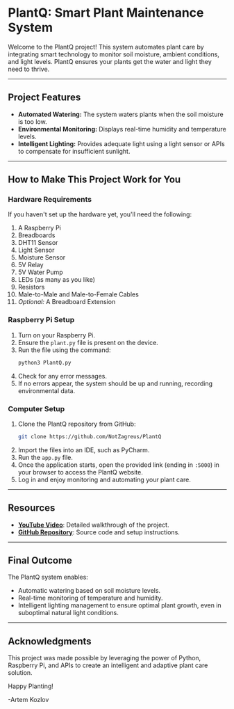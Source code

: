 # PlantQ: Smart Plant Maintenance System

Welcome to the PlantQ project! This system automates plant care by integrating smart technology to monitor soil moisture, ambient conditions, and light levels. PlantQ ensures your plants get the water and light they need to thrive.

---

## Project Features

- **Automated Watering:** The system waters plants when the soil moisture is too low.
- **Environmental Monitoring:** Displays real-time humidity and temperature levels.
- **Intelligent Lighting:** Provides adequate light using a light sensor or APIs to compensate for insufficient sunlight.

---

## How to Make This Project Work for You

### Hardware Requirements

If you haven't set up the hardware yet, you'll need the following:

1. A Raspberry Pi
2. Breadboards
3. DHT11 Sensor
4. Light Sensor
5. Moisture Sensor
6. 5V Relay
7. 5V Water Pump
8. LEDs (as many as you like)
9. Resistors
10. Male-to-Male and Male-to-Female Cables
11. *Optional:* A Breadboard Extension

### Raspberry Pi Setup

1. Turn on your Raspberry Pi.
2. Ensure the `plant.py` file is present on the device.
3. Run the file using the command:
   ```bash
   python3 PlantQ.py
   ```
4. Check for any error messages.
5. If no errors appear, the system should be up and running, recording environmental data.

### Computer Setup

1. Clone the PlantQ repository from GitHub:
   ```bash
   git clone https://github.com/NotZagreus/PlantQ
   ```
2. Import the files into an IDE, such as PyCharm.
3. Run the `app.py` file.
4. Once the application starts, open the provided link (ending in `:5000`) in your browser to access the PlantQ website.
5. Log in and enjoy monitoring and automating your plant care.

---

## Resources

- [**YouTube Video**](https://youtu.be/Cs_xcP-y0g8): Detailed walkthrough of the project.
- [**GitHub Repository**](https://github.com/NotZagreus/PlantQ): Source code and setup instructions.

---

## Final Outcome

The PlantQ system enables:

- Automatic watering based on soil moisture levels.
- Real-time monitoring of temperature and humidity.
- Intelligent lighting management to ensure optimal plant growth, even in suboptimal natural light conditions.

---

## Acknowledgments

This project was made possible by leveraging the power of Python, Raspberry Pi, and APIs to create an intelligent and adaptive plant care solution.

Happy Planting!

-Artem Kozlov
